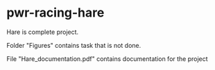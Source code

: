 # pwr-racing-hare

Hare is complete project.

Folder "Figures" contains task that is not done. 

File "Hare_documentation.pdf" contains documentation for the project
